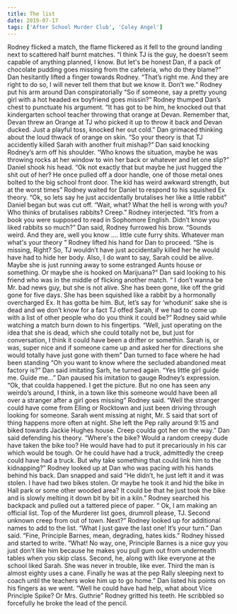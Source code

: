 ```yaml
---
title: The list
date: 2019-07-17
tags: ['After School Murder Club', 'Coley Angel']
---
```


Rodney flicked a match, the flame flickered as it fell to the ground landing next to scattered half burnt matches. “I think TJ is the guy, he doesn’t seem capable of anything planned, I know. But let's be honest Dan, if a pack of chocolate pudding goes missing from the cafeteria, who do they blame?” Dan hesitantly lifted a finger towards Rodney. “That’s right me. And they are right to do so, I will never tell them that but we know it. Don’t we.” Rodney put his arm around Dan conspiratorially “So if someone, say a pretty young girl with a hot headed ex boyfriend goes missin?” Rodney thumped Dan’s chest to punctuate his argument.  “It has got to be him, he knocked out that kindergarten school teacher throwing that orange at Devan. Remember that, Devan threw an Orange at TJ who picked it up to throw it back and Devan ducked. Just a playful toss, knocked her out cold.” Dan grimaced thinking about the loud thwack of orange on skin. “So your theory is that TJ accidently killed Sarah with another fruit mishap?” Dan said knocking Rodney’s arm off his shoulder. “Who knows the situation, maybe he was throwing rocks at her window to win her back or whatever and let one slip?” Daniel shook his head. “Ok not exactly that but maybe he just hugged the shit out of her? He once pulled off a door handle, one of those metal ones bolted to the big school front door. The kid has weird awkward strength, but at the worst times” Rodney waited for Daniel to respond to his squished Ex theory. “Ok, so lets say he just accidentally brutalises her like a little rabbit” Daniel began but was cut off. “Wait, what? What the hell is wrong with you? Who thinks of brutalises rabbits? Creep.” Rodney interjected. “It’s from a book you were supposed to read in Sophomore English. Didn’t know you liked rabbits so much?” Dan said, Rodney furrowed his brow. “Sounds weird. And they are, well you know …. little cute furry shits. Whatever man what's your theory ” Rodney lifted his hand for Dan to proceed. “She is missing, Right? So, TJ wouldn’t have just accidentally killed her he would have had to hide her body. Also, I do want to say, Sarah could be alive. Maybe she is just running away to some estranged Aunts house or something. Or maybe she is hooked on Marijuana?” Dan said looking to his friend who was in the middle of flicking another match. “ I don’t wanna be Mr. bad news guy, but she is not alive. She has been gone, like off the grid gone for five days. She has been squished like a rabbit by a hormonally overcharged Ex. It has gotta be him. But, let’s say for ‘whodunit’ sake she is dead and we don’t know for a fact TJ offed Sarah, if we had to come up with a list of other people who do you think it could be?” Rodney said while watching a match burn down to his fingertips. “Well, just operating on the idea that she is dead, which she could totally not be, but just for conversation, I think it could have been a drifter or somethin. Sarah is, or was, super nice and if someone came up and asked her for directions she would totally have just gone with them” Dan turned to face where he had been standing “Oh you want to know where the secluded abandoned meat factory is?” Dan said imitating Sarh, he turned again. “Yes little girl guide me. Guide me…” Dan paused his imitation to gauge Rodney’s expression. “Ok, that coulda happened. I get the picture. But no one has seen any weirdo’s around, I think, in a town like this someone would have been all over a stranger after a girl goes missing” Rodney said. “Well the stranger could have come from Elling or Rocktown and just been driving through looking for someone. Sarah went missing at night, Mr. S said that sort of thing happens more often at night. She left the Pep rally around 9:15 and biked towards Jackie Hughes house. Creep coulda got her on the way.” Dan said defending his theory. “Where's the bike? Would a random creepy dude have taken the bike too? He would have had to put it precariously in his car which would be tough. Or he could have had a truck, admittedly the creep could have had a truck. But why take something that could link him to the kidnapping?” Rodney looked up at Dan who was pacing with his hands behind his back. Dan snapped and said “He didn’t, he just left it and it was stolen. I have had two bikes stolen. Or maybe he took it and hid the bike in Hall park or some other wooded area? It could be that he just took the bike and is slowly melting it down bit by bit in a kiln.” Rodney searched his backpack and pulled out a tattered piece of paper. “ Ok, I am making an official list. Top of the Murderer list goes, drumroll please, TJ. Second unknown creep from out of town. Next?” Rodney looked up for additional names to add to the list. “What I just gave the last one! It’s your turn.” Dan said. “Fine, Principle Barnes, mean, degrading, hates kids.” Rodney hissed and started to write. “What! No way, one, Principle Barnes is a nice guy you just don’t like him because he makes you pull gum out from underneath tables when you skip class. Second, he, along with like everyone at the school liked Sarah. She was never in trouble, like ever. Third the man is almost eighty uses a cane. Finally he was at the pep Rally sleeping next to coach until the teachers woke him up to go home.” Dan listed his points on his fingers as we went. “Well he could have had help, what about Vice Principle Spike? Or Mrs. Guthrie” Rodney gritted his teeth. He scribbled so forcefully he broke the lead of the pencil.
